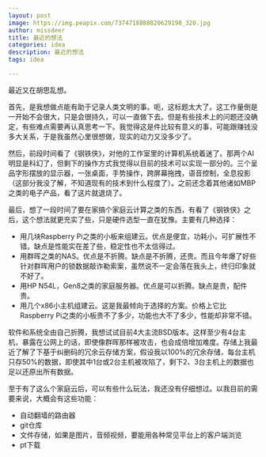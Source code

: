 ```yaml
---
layout: post
image: https://img.peapix.com/7374718888820629198_320.jpg
author: missdeer
title: 最近的想法
categories: idea
description: 最近的想法
tags: idea

---
```


最近又在胡思乱想。

首先，是我想做点能有助于记录人类文明的事。呃，这标题太大了。这工作量倒是一开始不会很大，只是会很持久，可以一直做下去。但是有些技术上的问题还没确定，有些难点需要再认真思考一下。我觉得这是件比较有意义的事，可能跟赚钱没多大关系，于是我虽然心里很想做，现实的动力又没多少了。

然后，前段时间看了《钢铁侠》，对他的工作室里的计算机系统着迷了。那两个AI明显是科幻了，但剩下的操作方式我觉得以目前的技术可以实现一部分的。三个呈品字形摆放的显示器，一张桌面，手势操作，跨屏幕拖拽，语音控制，全息投影（这部分我没了解，不知道现有的技术到什么程度了）。之前还念着其他诸如MBP之类的电子产品，看了这片就退烧了。

最后，想了一段时间了要在家搞个家庭云计算之类的东西，有看了《钢铁侠》之后，这个想法就更充实了些，只是硬件选型一直在犹豫。主要有几种选择：

- 用几块Raspberry Pi之类的小板来组建云。优点是便宜，功耗小，可扩展性不错。缺点是性能实在差了些，稳定性也不太信得过。
- 用群晖之类的NAS。优点是不折腾。缺点是不折腾，还贵。而且今年爆了好些针对群晖用户的锁数据敲诈勒索案，虽然说不一定会落在我头上，终归印象就不好了。
- 用HP N54L，Gen8之类的家庭服务器。优点是可以折腾。缺点是贵，配件贵。
- 用几个x86小主机组建云。这是我最倾向于选择的方案。价格上它比Raspberry Pi之类的小板贵不了多少，功能也大不了多少，性能却非常不错。

软件和系统全由自己折腾，我想试试目前4大主流BSD版本。这样至少有4台主机，暴露在公网上的话，即使像群晖那样被攻击，也会成倍增加难度。存储上我最近了解了下基于纠删码的冗余云存储方案，假设我以100%的冗余存储，每台主机只存50%的数据，即使其中1台或2台主机被攻陷了，剩下2、3台主机上的数据也足以还原出所有数据。

至于有了这么个家庭云后，可以有些什么玩法，我还没有仔细想过。以我目前的需要来说，大概会有这些功能：

- 自动翻墙的路由器
- git仓库
- 文件存储，如果是图片，音频视频，要能用各种常见平台上的客户端浏览
- pt下载

